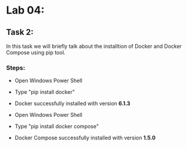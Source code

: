 # Lab 04:
## Task 2:

In this task we will briefly talk about the installtion of Docker and Docker Compose using pip tool.

### Steps:

- Open Windows Power Shell
- Type "pip install docker"
- Docker successfully installed with version **6.1.3**

- Open Windows Power Shell
- Type "pip install docker compose"
- Docker Compose successfully installed with version **1.5.0**

